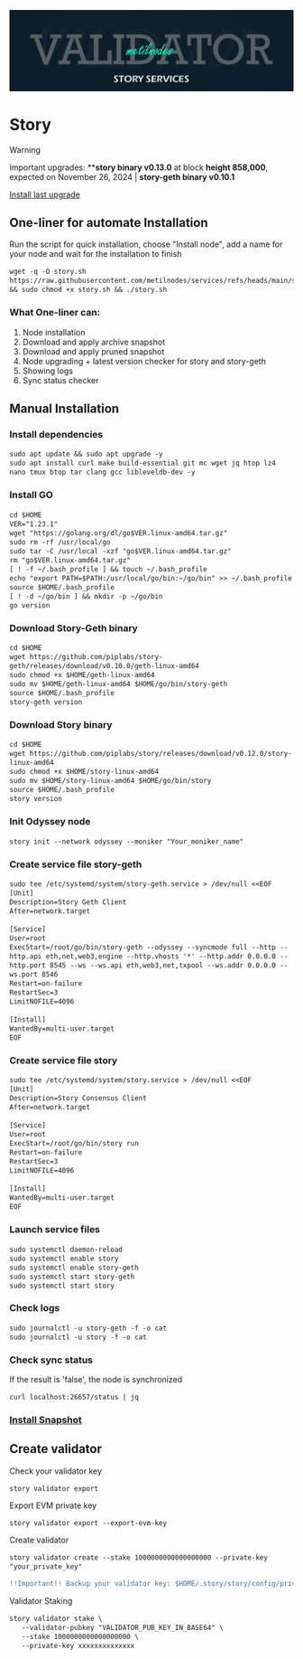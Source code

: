 ![alt text](https://github.com/metilnodes/metilnodes/blob/main/logo/storyservices.png)


# Story 
> [!WARNING]
> Important upgrades: ****story binary v0.13.0** at block **height 858,000**, expected on November 26, 2024 | **story-geth binary v0.10.1**
> 
> [Install last upgrade](https://github.com/metilnodes/services/blob/main/story/update.md)

##  One-liner for automate Installation

Run the script for quick installation, choose "Install node", add a name for your node and wait for the installation to finish
```
wget -q -O story.sh https://raw.githubusercontent.com/metilnodes/services/refs/heads/main/story/story.sh && sudo chmod +x story.sh && ./story.sh
```
### What One-liner can:
1. Node installation
2. Download and apply archive snapshot
3. Download and apply pruned snapshot
4. Node upgrading + latest version checker for story and story-geth
5. Showing logs
6. Sync status checker

## Manual Installation

### Install dependencies
```
sudo apt update && sudo apt upgrade -y
sudo apt install curl make build-essential git mc wget jq htop lz4 nano tmux btop tar clang gcc libleveldb-dev -y
```

### Install GO
```
cd $HOME
VER="1.23.1"
wget "https://golang.org/dl/go$VER.linux-amd64.tar.gz"
sudo rm -rf /usr/local/go
sudo tar -C /usr/local -xzf "go$VER.linux-amd64.tar.gz"
rm "go$VER.linux-amd64.tar.gz"
[ ! -f ~/.bash_profile ] && touch ~/.bash_profile
echo "export PATH=$PATH:/usr/local/go/bin:~/go/bin" >> ~/.bash_profile
source $HOME/.bash_profile
[ ! -d ~/go/bin ] && mkdir -p ~/go/bin
go version
```
### Download Story-Geth binary
```
cd $HOME
wget https://github.com/piplabs/story-geth/releases/download/v0.10.0/geth-linux-amd64 
sudo chmod +x $HOME/geth-linux-amd64
sudo mv $HOME/geth-linux-amd64 $HOME/go/bin/story-geth
source $HOME/.bash_profile
story-geth version
```

### Download Story binary
```
cd $HOME
wget https://github.com/piplabs/story/releases/download/v0.12.0/story-linux-amd64
sudo chmod +x $HOME/story-linux-amd64
sudo mv $HOME/story-linux-amd64 $HOME/go/bin/story
source $HOME/.bash_profile
story version
```

### Init Odyssey node
```
story init --network odyssey --moniker "Your_moniker_name"

```

### Create service file story-geth
```
sudo tee /etc/systemd/system/story-geth.service > /dev/null <<EOF
[Unit]
Description=Story Geth Client
After=network.target

[Service]
User=root
ExecStart=/root/go/bin/story-geth --odyssey --syncmode full --http --http.api eth,net,web3,engine --http.vhosts '*' --http.addr 0.0.0.0 --http.port 8545 --ws --ws.api eth,web3,net,txpool --ws.addr 0.0.0.0 --ws.port 8546
Restart=on-failure
RestartSec=3
LimitNOFILE=4096

[Install]
WantedBy=multi-user.target
EOF
```

### Create service file story
```
sudo tee /etc/systemd/system/story.service > /dev/null <<EOF
[Unit]
Description=Story Consensus Client
After=network.target

[Service]
User=root
ExecStart=/root/go/bin/story run
Restart=on-failure
RestartSec=3
LimitNOFILE=4096

[Install]
WantedBy=multi-user.target
EOF
```

### Launch service files

```
sudo systemctl daemon-reload
sudo systemctl enable story
sudo systemctl enable story-geth
sudo systemctl start story-geth
sudo systemctl start story
```

### Check logs
```
sudo journalctl -u story-geth -f -o cat
sudo journalctl -u story -f -o cat
```

### Check sync status
If the result is 'false', the node is synchronized
```
curl localhost:26657/status | jq

```

### [Install Snapshot](https://github.com/metilnodes/services/blob/main/story/snapshot.md)

## Create validator
Check your validator key
```
story validator export

```
Export EVM private key
```
story validator export --export-evm-key

```
Create validator

```
story validator create --stake 1000000000000000000 --private-key "your_private_key"

```
```diff
!!Important!! Backup your validator key: $HOME/.story/story/config/priv_validator_key.json
```

Validator Staking
```
story validator stake \
   --validator-pubkey "VALIDATOR_PUB_KEY_IN_BASE64" \
   --stake 1000000000000000000 \
   --private-key xxxxxxxxxxxxxx
```

